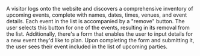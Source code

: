 A visitor logs onto the website and discovers a comprehensive inventory of upcoming events, complete with names, dates, times, venues, and event details. Each event in the list is accompanied by a "remove" button. The user selects this button for one of the events, resulting in its removal from the list. Additionally, there's a form that enables the user to input details for a new event they'd like to plan. Upon completing the form and submitting it, the user sees their event included in the list of upcoming parties.